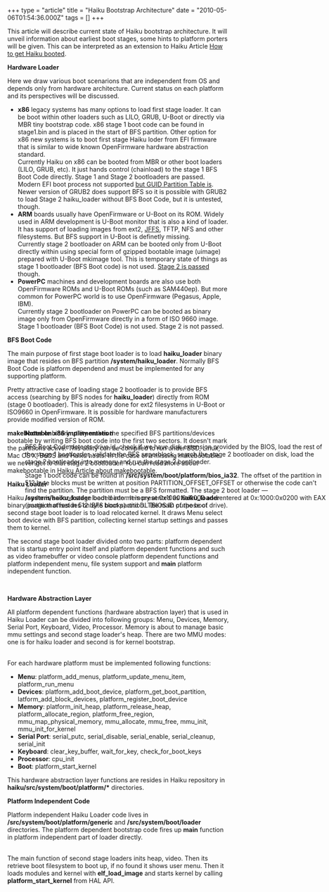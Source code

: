 +++
type = "article"
title = "Haiku Bootstrap Architecture"
date = "2010-05-06T01:54:36.000Z"
tags = []
+++

This article will describe current state of Haiku bootstrap architecture. It will unveil information about earliest boot stages, some hints to platform porters will be given. This can be interpreted as an extension to Haiku Article <a href="/documents/user/how_to_get_haiku_booted">How to get Haiku booted</a>.

<b>Hardware Loader</b>

Here we draw various boot scenarions that are independent from OS and depends only from hardware architecture. Current status on each platform and its perspectives will be discussed.

<ul><li><strong>x86</strong> legacy systems has many options to load first stage loader. It can be boot within other loaders such as LILO, GRUB, U-Boot or directly via MBR tiny bootstrap code. x86 stage 1 boot code can be found in stage1.bin and is placed in the start of BFS partition. Other option for x86 new systems is to boot first stage Haiku loder from EFI firmware that is similar to wide known OpenFirmware hardware abstraction standard.

<div class="alert alert-info">Currently Haiku on x86 can be booted from MBR or other boot loaders (LILO, GRUB, etc). It just hands control (chainload) to the stage 1 BFS Boot Code directly. Stage 1 and Stage 2 bootloaders are passed. Modern EFI boot process not supported <a href="/articles/2009-11-18_multiboot_installation_gpt_disk">but GUID Partition Table is</a>. Newer version of GRUB2 does support BFS so it is possible with GRUB2 to load Stage 2 haiku_loader without BFS Boot Code, but it is untested, though.</div> 
</li>

<li><strong>ARM</strong> boards usually have OpenFirmware or U-Boot on its ROM. Widely used in ARM development is U-Boot monitor that is also a kind of loader. It has support of loading images from ext2, <a href="http://en.wikipedia.org/wiki/JFFS">JFFS</a>, TFTP, NFS and other filesystems. But BFS support in U-Boot is definetly missing.

<div class="alert alert-danger">Currently stage 2 bootloader on ARM can be booted only from U-Boot directly within using special form of gzipped bootable image (uimage) prepared with U-Boot mkimage tool. This is temporary state of things as stage 1 bootloader (BFS Boot code) is not used. <a href="/blog/pfoetchen/2009-08-18/finally_haiku_arm_port_update">Stage 2 is passed</a> though.</div>
</li>

<li><strong>PowerPC</strong> machines and development boards are also use both OpenFirmware ROMs and U-Boot ROMs (such as SAM440ep). But more common for PowerPC world is to use OpenFirmware (Pegasus, Apple, IBM).

<div class="alert alert-danger">Currently stage 2 bootloader on PowerPC can be booted as binary image only from OpenFirmware directly in a form of ISO 9660 image. Stage 1 bootloader (BFS Boot Code) is not used. Stage 2 is not passed.</div>
</li>
</ul>

<b>BFS Boot Code</b>

The main purpose of first stage boot loader is to load <strong>haiku_loader</strong> binary image that resides on BFS partition <strong>/system/haiku_loader</strong>. Normally BFS Boot Code is platform dependend and must be implemented for any supporting platform.

Pretty attractive case of loading stage 2 bootloader is to provide BFS access (searching by BFS nodes for <strong>haiku_loader</strong>) directly from ROM (stage 0 bootloader). This is already done for ext2 filesystems in U-Boot or ISO9660 in OpenFirmware. It is possible for hardware manufacturers provide modified version of ROM.

<div class="alert alert-info"><div style="margin-left:40px;position:absolute;"><strong>Notes on x86 implementation</strong>

BFS Boot Code detects drive id, check if we have disk extension provided by the BIOS, load the rest of the stage 1 bootloader, validate the BFS superblock, search the stage 2 bootloader on disk, load the stage 2 bootloader into memory and run the stage 2 bootloader.

Stage 1 boot code can be found in <strong>/src/system/boot/platform/bios_ia32</strong>. The offset of the partition in 512 byte blocks must be written at position PARTITION_OFFSET_OFFSET or otherwise the code can't find the partition. The partition must be a BFS formatted. The stage 2 boot loader &mdash; <strong>/system/haiku_loader</strong> loaded into memory at 0x1000:0x0000 and entered at 0x:1000:0x0200 with EAX (partition offset in 512 byte blocks) and DL (BIOS ID of the boot drive).</div></div>

<strong>makebootable</strong> binary utility makes the specified BFS partitions/devices bootable by writing BFS boot code into the first two sectors. It doesn't mark the partitions active. This utility can be compiled to run under BSD, Linux, Mac OS X, BeOS and Haiku hosts. In the case of a missing makebootable we never get to that stage 2 bootloader. You can read more about makebootable in <a href="/blog/mmlr/2009-02-08/makebootable_what_and_why_and_how_do_it_manually">Haiku Article about makebootable</a>.

<b>Haiku Loader</b>

Haiku loader is second stage boot loader. It is presented as <strong>haiku_loader</strong> binary image that resides on BFS boot partition. The main purpose of second stage boot loader is to load relocated kernel. It draws Menu select boot device with BFS partition, collecting kernel startup settings and passes them to kernel.

The second stage boot loader divided onto two parts: platform dependent that is startup entry point itself and platform dependent functions and such as video framebuffer or video console platform dependent functions and platform independent menu, file system support and <strong>main</strong> platform independent function.</p><br>

<b>Hardware Abstraction Layer</b>

All platform dependent functions (hardware abstraction layer) that is used in Haiku Loader can be divided into following groups: Menu, Devices, Memory, Serial Port, Keyboard, Video, Processor. Memory is about to manage basic mmu settings and second stage loader's heap. There are two MMU modes: one is for haiku loader and second is for kernel bootstrap.<br><br>

For each hardware platform must be implemented following functions:

<ul>
<li><b>Menu</b>: platform_add_menus, platform_update_menu_item, platform_run_menu</li>

<li><b>Devices</b>: platform_add_boot_device, platform_get_boot_partition, latform_add_block_devices, platform_register_boot_device</li>

<li><b>Memory</b>: platform_init_heap, platform_release_heap, platform_allocate_region, platform_free_region, mmu_map_physical_memory, mmu_allocate, mmu_free, mmu_init, mmu_init_for_kernel</li>

<li><b>Serial Port</b>: serial_putc, serial_disable, serial_enable, serial_cleanup, serial_init</li>

<li><b>Keyboard</b>: clear_key_buffer, wait_for_key, check_for_boot_keys</li>

<li><b>Processor</b>: cpu_init</li>

<li><b>Boot</b>: platform_start_kernel</li>
</ul>

This hardware abstraction layer functions are resides in Haiku repository in <strong>haiku/src/system/boot/platform/*</strong> directories.

<b>Platform Independent Code</b>

Platform independent Haiku Loader code lives in <strong>/src/system/boot/platform/generic</strong> and <strong>/src/system/boot/loader</strong> directories. The platform dependent bootstrap code fires up <strong>main</strong> function in platform independent part of loader directly.<br><br>

The main function of second stage loaders inits heap, video. Then its retrieve boot filesystem to boot up, if no found it shows user menu. Then it loads modules and kernel with <strong>elf_load_image</strong> and starts kernel by calling <strong>platform_start_kernel</strong> from HAL API.<br><br>
